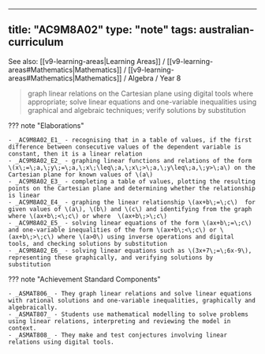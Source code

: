
---
title: "AC9M8A02"
type: "note"
tags: australian-curriculum
---

See also: [[v9-learning-areas|Learning Areas]] / [[v9-learning-areas#Mathematics|Mathematics]] / [[v9-learning-areas#Mathematics|Mathematics]] / Algebra / Year 8

> graph linear relations on the Cartesian plane using digital tools where appropriate; solve linear equations and one-variable inequalities using graphical and algebraic techniques; verify solutions by substitution

??? note "Elaborations"

	- _AC9M8A02_E1_ - recognising that in a table of values, if the first difference between consecutive values of the dependent variable is constant, then it is a linear relation
	- _AC9M8A02_E2_ - graphing linear functions and relations of the form \(x\;=\;a,\;y\;=\;a,\;x\;\leq\;a,\;x\;>\;a,\;y\leq\;a,\;y>\;a\) on the Cartesian plane for known values of \(a\)
	- _AC9M8A02_E3_ - completing a table of values, plotting the resulting points on the Cartesian plane and determining whether the relationship is linear
	- _AC9M8A02_E4_ - graphing the linear relationship \(ax+b\;=\;c\)  for given values of \(a\), \(b\) and \(c\) and identifying from the graph where \(ax+b\;<\;c\) or where  \(ax+b\;>\;c\)
	- _AC9M8A02_E5_ - solving linear equations of the form \(ax+b\;=\;c\) and one-variable inequalities of the form \(ax+b\;<\;c\) or \(ax+b\;>\;c\) where \(a>0\) using inverse operations and digital tools, and checking solutions by substitution
	- _AC9M8A02_E6_ - solving linear equations such as \(3x+7\;=\;6x-9\), representing these graphically, and verifying solutions by substitution
??? note "Achievement Standard Components"

	- _ASMAT806_ - They graph linear relations and solve linear equations with rational solutions and one-variable inequalities, graphically and algebraically.
	- _ASMAT807_ - Students use mathematical modelling to solve problems using linear relations, interpreting and reviewing the model in context.
	- _ASMAT808_ - They make and test conjectures involving linear relations using digital tools.

[//begin]: # "Autogenerated link references for markdown compatibility"
[v9-learning-areas]: ..%2Fv9-learning-areas "Learning Areas"
[//end]: # "Autogenerated link references" 
